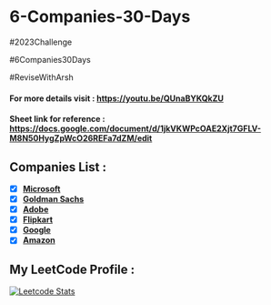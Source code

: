 # 6-Companies-30-Days
#2023Challenge

#6Companies30Days

#ReviseWithArsh

#### For more details visit : https://youtu.be/QUnaBYKQkZU

#### Sheet link for reference : https://docs.google.com/document/d/1jkVKWPcOAE2Xjt7GFLV-M8N50HygZpWcO26REFa7dZM/edit

## Companies List :
- [x] [**Microsoft**](https://github.com/tusharkhanna575/6-Companies-30-Days/tree/main/Microsoft)
- [x] [**Goldman Sachs**](https://github.com/tusharkhanna575/6-Companies-30-Days/tree/main/Goldman%20Sachs)
- [x] [**Adobe**](https://github.com/tusharkhanna575/6-Companies-30-Days/tree/main/Adobe)
- [x] [**Flipkart**](https://github.com/tusharkhanna575/6-Companies-30-Days/tree/main/Flipkart)
- [x] [**Google**](https://github.com/tusharkhanna575/6-Companies-30-Days/tree/main/Google)
- [x] [**Amazon**](https://github.com/tusharkhanna575/6-Companies-30-Days/tree/main/Amazon)

## My LeetCode Profile :   
[![Leetcode Stats](https://leetcard.jacoblin.cool/tusharkhanna575?theme=unicorn&ext=heatmap&border=0&radius=20)](https://leetcode.com/tusharkhanna575)
